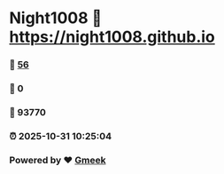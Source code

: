 # Night1008 :link: https://night1008.github.io 
### :page_facing_up: [56](https://night1008.github.io/tag.html) 
### :speech_balloon: 0 
### :hibiscus: 93770 
### :alarm_clock: 2025-10-31 10:25:04 
### Powered by :heart: [Gmeek](https://github.com/Meekdai/Gmeek)
